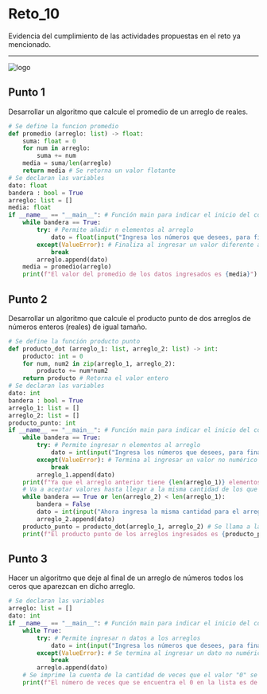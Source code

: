 # Reto_10
Evidencia del cumplimiento de las actividades propuestas en el reto ya mencionado.
***
![logo](https://camo.githubusercontent.com/a12903c4e2f58575622e5cc1222df41a66748bec5311fb8b769d680428dbb9ff/68747470733a2f2f692e6962622e636f2f767652785072622f412d616469722d756e2d742d74756c6f2e706e67)
## Punto 1
Desarrollar un algoritmo que calcule el promedio de un arreglo de reales.
```python
# Se define la funcion promedio
def promedio (arreglo: list) -> float:
    suma: float = 0
    for num in arreglo:
        suma += num
    media = suma/len(arreglo)
    return media # Se retorna un valor flotante
# Se declaran las variables
dato: float
bandera : bool = True
arreglo: list = []
media: float
if __name__ == "__main__": # Función main para indicar el inicio del código
    while bandera == True:
        try: # Permite añadir n elementos al arreglo
            dato = float(input("Ingresa los números que desees, para finalizar digita una \"y\" "))
        except(ValueError): # Finaliza al ingresar un valor diferente a un número
            break
        arreglo.append(dato) 
    media = promedio(arreglo)
    print(f"El valor del promedio de los datos ingresados es {media}")
```
## Punto 2
Desarrollar un algoritmo que calcule el producto punto de dos arreglos de números enteros (reales) de igual tamaño.
```python
# Se define la función producto punto
def producto_dot (arreglo_1: list, arreglo_2: list) -> int:
    producto: int = 0
    for num, num2 in zip(arreglo_1, arreglo_2):
        producto += num*num2
    return producto # Retorna el valor entero
# Se declaran las variables
dato: int
bandera : bool = True
arreglo_1: list = []
arreglo_2: list = []
producto_punto: int
if __name__ == "__main__": # Función main para indicar el inicio del código
    while bandera == True:
        try: # Permite ingresar n elementos al arreglo
            dato = int(input("Ingresa los números que desees, para finalizar digita una \"y\" "))
        except(ValueError): # Termina al ingresar un valor no numérico
            break
        arreglo_1.append(dato)
    print(f"Ya que el arreglo anterior tiene {len(arreglo_1)} elementos,")
    # Va a aceptar valores hasta llegar a la misma cantidad de los que tiene el arreglo 1
    while bandera == True or len(arreglo_2) < len(arreglo_1): 
        bandera = False
        dato = int(input("Ahora ingresa la misma cantidad para el arreglo 2 "))
        arreglo_2.append(dato)
    producto_punto = producto_dot(arreglo_1, arreglo_2) # Se llama a la función
    print(f"El producto punto de los arreglos ingresados es {producto_punto}")
```
## Punto 3
Hacer un algoritmo que deje al final de un arreglo de números todos los ceros que aparezcan en dicho arreglo.
```python
# Se declaran las variables
arreglo: list = []
dato: int
if __name__ == "__main__": # Función main para indicar el inicio del código
    while True:
        try: # Permite ingresar n datos a los arreglos
            dato = int(input("Ingresa los números que desees, para finalizar digita una \"y\" "))
        except(ValueError): # Se termina al ingresar un dato no numérico
            break
        arreglo.append(dato)
    # Se imprime la cuenta de la cantidad de veces que el valor "0" se encuentra en el arreglo
    print(f"El número de veces que se encuentra el 0 en la lista es de {arreglo.count(0)}")
```
